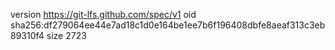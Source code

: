 version https://git-lfs.github.com/spec/v1
oid sha256:df279064ee44e7ad18c1d0e164be1ee7b6f196408dbfe8aeaf313c3eb89310f4
size 2723
